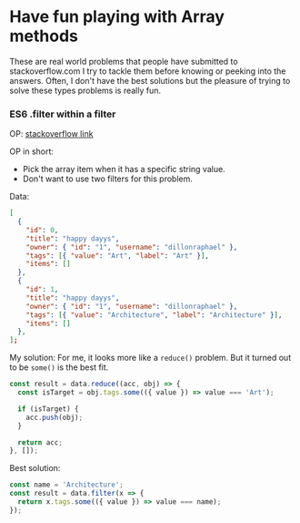 # Have fun playing with Array methods

These are real world problems that people have submitted to stackoverflow.com
I try to tackle them before knowing or peeking into the answers. Often, I don't have the best solutions but the pleasure of trying to solve these types problems is really fun.

### ES6 .filter within a filter

OP: [stackoverflow link](https://stackoverflow.com/questions/51128388/es6-filter-within-a-filter)

OP in short:

- Pick the array item when it has a specific string value.
- Don't want to use two filters for this problem.

Data:

```json
[
  {
    "id": 0,
    "title": "happy dayys",
    "owner": { "id": "1", "username": "dillonraphael" },
    "tags": [{ "value": "Art", "label": "Art" }],
    "items": []
  },
  {
    "id": 1,
    "title": "happy dayys",
    "owner": { "id": "1", "username": "dillonraphael" },
    "tags": [{ "value": "Architecture", "label": "Architecture" }],
    "items": []
  },
];
```

My solution:
For me, it looks more like a `reduce()` problem. But it turned out to be `some()` is the best fit.

```js
const result = data.reduce((acc, obj) => {
  const isTarget = obj.tags.some(({ value }) => value === 'Art');

  if (isTarget) {
    acc.push(obj);
  }

  return acc;
}, []);
```

Best solution:

```js
const name = 'Architecture';
const result = data.filter(x => {
  return x.tags.some(({ value }) => value === name);
});
```
